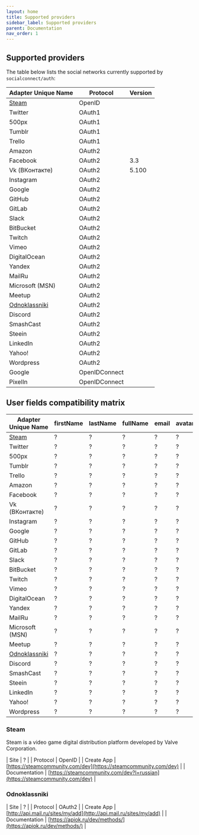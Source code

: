 ```yaml
---
layout: home
title: Supported providers
sidebar_label: Supported providers
parent: Documentation
nav_order: 1
---
```


## Supported providers

The table below lists the social networks currently supported by `socialconnect/auth`:

| Adapter Unique Name | Protocol         | Version  |
|---------------------|------------------|----------|
| [Steam](#steam)     | OpenID           |          |
| Twitter             | OAuth1           |          |
| 500px               | OAuth1           |          |
| Tumblr              | OAuth1           |          |
| Trello              | OAuth1           |          |
| Amazon              | OAuth2           |          |
| Facebook            | OAuth2           | 3.3      |
| Vk (ВКонтакте)      | OAuth2           | 5.100    |
| Instagram           | OAuth2           |          |
| Google              | OAuth2           |          |
| GitHub              | OAuth2           |          |
| GitLab              | OAuth2           |          |
| Slack               | OAuth2           |          |
| BitBucket           | OAuth2           |          |
| Twitch              | OAuth2           |          |
| Vimeo               | OAuth2           |          |
| DigitalOcean        | OAuth2           |          |
| Yandex              | OAuth2           |          |
| MailRu              | OAuth2           |          |
| Microsoft (MSN)     | OAuth2           |          |
| Meetup              | OAuth2           |          |
| [Odnoklassniki](#odnoklassniki)       | OAuth2           |          |
| Discord             | OAuth2           |          |
| SmashCast           | OAuth2           |          |
| Steein              | OAuth2           |          |
| LinkedIn            | OAuth2           |          |
| Yahoo!              | OAuth2           |          |
| Wordpress           | OAuth2           |          |
| Google              | OpenIDConnect    |          |
| PixelIn             | OpenIDConnect    |          |

## User fields compatibility matrix

| Adapter Unique Name | firstName | lastName | fullName | email | avatar | gender | birthday | username | pictureURL |
|---------------------|-----------|----------|----------|-------|--------|--------|----------|----------|------------|
| [Steam](#steam)     | ?         | ?        | ?        | ?     | ?      | ?      | ?        | ?        | ?          |
| Twitter             | ?         | ?        | ?        | ?     | ?      | ?      | ?        | ?        | ?          |
| 500px               | ?         | ?        | ?        | ?     | ?      | ?      | ?        | ?        | ?          |
| Tumblr              | ?         | ?        | ?        | ?     | ?      | ?      | ?        | ?        | ?          |
| Trello              | ?         | ?        | ?        | ?     | ?      | ?      | ?        | ?        | ?          |
| Amazon              | ?         | ?        | ?        | ?     | ?      | ?      | ?        | ?        | ?          |
| Facebook            | ?         | ?        | ?        | ?     | ?      | ?      | ?        | ?        | ?          |
| Vk (ВКонтакте)      | ?         | ?        | ?        | ?     | ?      | ?      | ?        | ?        | ?          |
| Instagram           | ?         | ?        | ?        | ?     | ?      | ?      | ?        | ?        | ?          |
| Google              | ?         | ?        | ?        | ?     | ?      | ?      | ?        | ?        | ?          |
| GitHub              | ?         | ?        | ?        | ?     | ?      | ?      | ?        | ?        | ?          |
| GitLab              | ?         | ?        | ?        | ?     | ?      | ?      | ?        | ?        | ?          |
| Slack               | ?         | ?        | ?        | ?     | ?      | ?      | ?        | ?        | ?          |
| BitBucket           | ?         | ?        | ?        | ?     | ?      | ?      | ?        | ?        | ?          |
| Twitch              | ?         | ?        | ?        | ?     | ?      | ?      | ?        | ?        | ?          |
| Vimeo               | ?         | ?        | ?        | ?     | ?      | ?      | ?        | ?        | ?          |
| DigitalOcean        | ?         | ?        | ?        | ?     | ?      | ?      | ?        | ?        | ?          |
| Yandex              | ?         | ?        | ?        | ?     | ?      | ?      | ?        | ?        | ?          |
| MailRu              | ?         | ?        | ?        | ?     | ?      | ?      | ?        | ?        | ?          |
| Microsoft (MSN)     | ?         | ?        | ?        | ?     | ?      | ?      | ?        | ?        | ?          |
| Meetup              | ?         | ?        | ?        | ?     | ?      | ?      | ?        | ?        | ?          |
| [Odnoklassniki](#odnoklassniki)       | ?         | ?        | ?        | ?     | ?      | ?      | ?        | ?        | ?          |
| Discord             | ?         | ?        | ?        | ?     | ?      | ?      | ?        | ?        | ?          |
| SmashCast           | ?         | ?        | ?        | ?     | ?      | ?      | ?        | ?        | ?          |
| Steein              | ?         | ?        | ?        | ?     | ?      | ?      | ?        | ?        | ?          |
| LinkedIn            | ?         | ?        | ?        | ?     | ?      | ?      | ?        | ?        | ?          |
| Yahoo!              | ?         | ?        | ?        | ?     | ?      | ?      | ?        | ?        | ?          |
| Wordpress           | ?         | ?        | ?        | ?     | ?      | ?      | ?        | ?        | ?          |

### Steam

Steam is a video game digital distribution platform developed by Valve Corporation. 

| Site                      | ? |
| Protocol                  | OpenID |
| Create App                | [https://steamcommunity.com/dev](https://steamcommunity.com/dev) |
| Documentation             | [https://steamcommunity.com/dev?l=russian](https://steamcommunity.com/dev) |

### Odnoklassniki

| Site                      | ? |
| Protocol                  | OAuth2 |
| Create App                | [http://api.mail.ru/sites/my/add](http://api.mail.ru/sites/my/add) |
| Documentation             | [https://apiok.ru/dev/methods/](https://apiok.ru/dev/methods/) |
